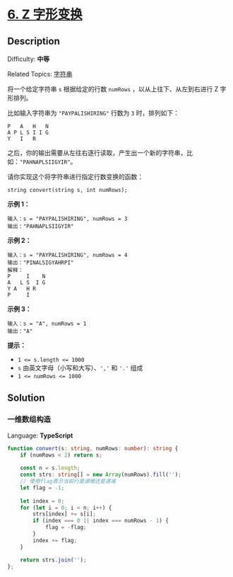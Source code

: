 # [6\. Z 字形变换](https://leetcode.cn/problems/zigzag-conversion/)

## Description

Difficulty: **中等**  

Related Topics: [字符串](https://leetcode.cn/tag/string/)

将一个给定字符串 `s` 根据给定的行数 `numRows` ，以从上往下、从左到右进行 Z 字形排列。

比如输入字符串为 `"PAYPALISHIRING"` 行数为 `3` 时，排列如下：

```
P   A   H   N
A P L S I I G
Y   I   R
```

之后，你的输出需要从左往右逐行读取，产生出一个新的字符串，比如：`"PAHNAPLSIIGYIR"`。

请你实现这个将字符串进行指定行数变换的函数：

```
string convert(string s, int numRows);
```

**示例 1：**

```
输入：s = "PAYPALISHIRING", numRows = 3
输出："PAHNAPLSIIGYIR"
```

**示例 2：**

```
输入：s = "PAYPALISHIRING", numRows = 4
输出："PINALSIGYAHRPI"
解释：
P     I    N
A   L S  I G
Y A   H R
P     I
```

**示例 3：**

```
输入：s = "A", numRows = 1
输出："A"
```

**提示：**

* `1 <= s.length <= 1000`
* `s` 由英文字母（小写和大写）、`','` 和 `'.'` 组成
* `1 <= numRows <= 1000`

## Solution

### 一维数组构造

Language: **TypeScript**

```typescript
function convert(s: string, numRows: number): string {
    if (numRows < 2) return s;
    
    const n = s.length;
    const strs: string[] = new Array(numRows).fill('');
    // 使用flag表示当前行是递增还是递减
    let flag = -1;
    
    let index = 0;
    for (let i = 0; i < n; i++) {
        strs[index] += s[i];
        if (index === 0 || index === numRows - 1) {
            flag = -flag;
        }
        index += flag;
    }

    return strs.join('');
};
```
